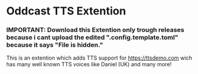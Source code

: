 # Oddcast TTS Extention
### IMPORTANT: Download this Extention only trough releases because i cant upload the edited ".config.template.toml" because it says "File is hidden."
This is an extention which adds TTS support for https://ttsdemo.com wich has many well known TTS voices like Daniel (UK) and many more!
